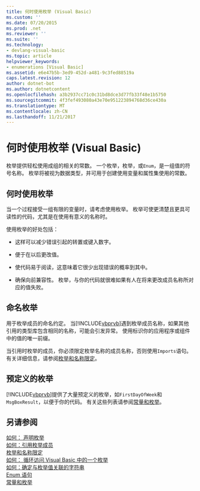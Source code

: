 ```yaml
---
title: 何时使用枚举 (Visual Basic)
ms.custom: ''
ms.date: 07/20/2015
ms.prod: .net
ms.reviewer: ''
ms.suite: ''
ms.technology:
- devlang-visual-basic
ms.topic: article
helpviewer_keywords:
- enumerations [Visual Basic]
ms.assetid: e6e47b5b-3ed9-452d-a481-9c3fed88519a
caps.latest.revision: 12
author: dotnet-bot
ms.author: dotnetcontent
ms.openlocfilehash: a3b2937cc71c0c31bd8dce3d77fb33f48e1b5750
ms.sourcegitcommit: 4f3fef493080a43e70e951223894768d36ce430a
ms.translationtype: MT
ms.contentlocale: zh-CN
ms.lasthandoff: 11/21/2017
---
```

# <a name="when-to-use-an-enumeration-visual-basic"></a>何时使用枚举 (Visual Basic)
枚举提供轻松使用成组的相关的常数。 一个枚举，枚举，或`Enum`，是一组值的符号名称。 枚举将被视为数据类型，并可用于创建使用变量和属性集使用的常数。  
  
## <a name="when-to-use-an-enumeration"></a>何时使用枚举  
 当一个过程接受一组有限的变量时，请考虑使用枚举。 枚举可使更清楚且更具可读性的代码，尤其是在使用有意义的名称时。  
  
 使用枚举的好处包括：  
  
-   这样可以减少错误引起的转置或键入数字。  
  
-   便于在以后更改值。  
  
-   使代码易于阅读，这意味着它很少出现错误的概率到其中。  
  
-   确保向前兼容性。 枚举，与你的代码就很难如果有人在将来更改成员名称所对应的值失败。  
  
## <a name="naming-enumerations"></a>命名枚举  
 用于枚举成员的命名约定。 当[!INCLUDE[vbprvb](~/includes/vbprvb-md.md)]遇到枚举成员名称，如果其他引用的类型库包含相同的名称，可能会引发异常。 使用标识你的应用程序或组件中的值的唯一前缀。  
  
 当引用时枚举的成员，你必须限定枚举名称的成员名称，否则使用`Imports`语句。 有关详细信息，请参阅[枚举和名称限定](../../../../visual-basic/programming-guide/language-features/constants-enums/enumerations-and-name-qualification.md)。  
  
## <a name="predefined-enumerations"></a>预定义的枚举  
 [!INCLUDE[vbprvb](~/includes/vbprvb-md.md)]提供了大量预定义的枚举，如`FirstDayOfWeek`和`MsgBoxResult`，以便于你的代码。 有关这些列表请参阅[常量和枚举](../../../../visual-basic/language-reference/constants-and-enumerations.md)。  
  
## <a name="see-also"></a>另请参阅  
 [如何： 声明枚举](../../../../visual-basic/programming-guide/language-features/constants-enums/how-to-declare-enumerations.md)  
 [如何：引用枚举成员](../../../../visual-basic/programming-guide/language-features/constants-enums/how-to-refer-to-an-enumeration-member.md)  
 [枚举和名称限定](../../../../visual-basic/programming-guide/language-features/constants-enums/enumerations-and-name-qualification.md)  
 [如何： 循环访问 Visual Basic 中的一个枚举](../../../../visual-basic/programming-guide/language-features/constants-enums/how-to-iterate-through-an-enumeration.md)  
 [如何：确定与枚举值关联的字符串](../../../../visual-basic/programming-guide/language-features/constants-enums/how-to-determine-the-string-associated-with-an-enumeration-value.md)  
 [Enum 语句](../../../../visual-basic/language-reference/statements/enum-statement.md)  
 [常量和枚举](../../../../visual-basic/language-reference/constants-and-enumerations.md)
